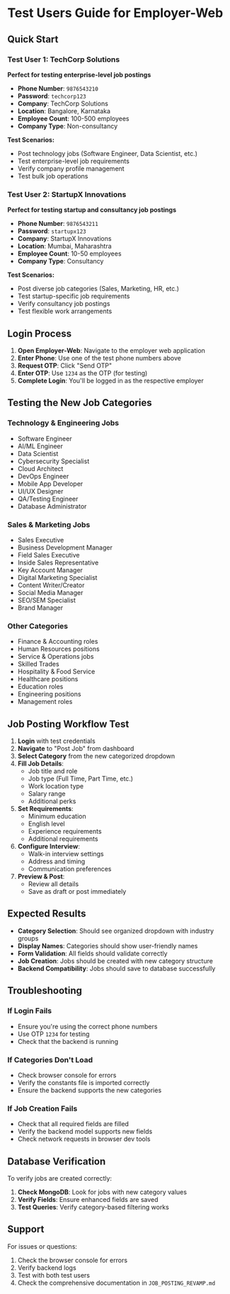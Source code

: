 # Test Users Guide for Employer-Web

## Quick Start

### Test User 1: TechCorp Solutions
**Perfect for testing enterprise-level job postings**

- **Phone Number**: `9876543210`
- **Password**: `techcorp123`
- **Company**: TechCorp Solutions
- **Location**: Bangalore, Karnataka
- **Employee Count**: 100-500 employees
- **Company Type**: Non-consultancy

**Test Scenarios:**
- Post technology jobs (Software Engineer, Data Scientist, etc.)
- Test enterprise-level job requirements
- Verify company profile management
- Test bulk job operations

### Test User 2: StartupX Innovations
**Perfect for testing startup and consultancy job postings**

- **Phone Number**: `9876543211`
- **Password**: `startupx123`
- **Company**: StartupX Innovations
- **Location**: Mumbai, Maharashtra
- **Employee Count**: 10-50 employees
- **Company Type**: Consultancy

**Test Scenarios:**
- Post diverse job categories (Sales, Marketing, HR, etc.)
- Test startup-specific job requirements
- Verify consultancy job postings
- Test flexible work arrangements

## Login Process

1. **Open Employer-Web**: Navigate to the employer web application
2. **Enter Phone**: Use one of the test phone numbers above
3. **Request OTP**: Click "Send OTP"
4. **Enter OTP**: Use `1234` as the OTP (for testing)
5. **Complete Login**: You'll be logged in as the respective employer

## Testing the New Job Categories

### Technology & Engineering Jobs
- Software Engineer
- AI/ML Engineer
- Data Scientist
- Cybersecurity Specialist
- Cloud Architect
- DevOps Engineer
- Mobile App Developer
- UI/UX Designer
- QA/Testing Engineer
- Database Administrator

### Sales & Marketing Jobs
- Sales Executive
- Business Development Manager
- Field Sales Executive
- Inside Sales Representative
- Key Account Manager
- Digital Marketing Specialist
- Content Writer/Creator
- Social Media Manager
- SEO/SEM Specialist
- Brand Manager

### Other Categories
- Finance & Accounting roles
- Human Resources positions
- Service & Operations jobs
- Skilled Trades
- Hospitality & Food Service
- Healthcare positions
- Education roles
- Engineering positions
- Management roles

## Job Posting Workflow Test

1. **Login** with test credentials
2. **Navigate** to "Post Job" from dashboard
3. **Select Category** from the new categorized dropdown
4. **Fill Job Details**:
   - Job title and role
   - Job type (Full Time, Part Time, etc.)
   - Work location type
   - Salary range
   - Additional perks
5. **Set Requirements**:
   - Minimum education
   - English level
   - Experience requirements
   - Additional requirements
6. **Configure Interview**:
   - Walk-in interview settings
   - Address and timing
   - Communication preferences
7. **Preview & Post**:
   - Review all details
   - Save as draft or post immediately

## Expected Results

- **Category Selection**: Should see organized dropdown with industry groups
- **Display Names**: Categories should show user-friendly names
- **Form Validation**: All fields should validate correctly
- **Job Creation**: Jobs should be created with new category structure
- **Backend Compatibility**: Jobs should save to database successfully

## Troubleshooting

### If Login Fails
- Ensure you're using the correct phone numbers
- Use OTP `1234` for testing
- Check that the backend is running

### If Categories Don't Load
- Check browser console for errors
- Verify the constants file is imported correctly
- Ensure the backend supports the new categories

### If Job Creation Fails
- Check that all required fields are filled
- Verify the backend model supports new fields
- Check network requests in browser dev tools

## Database Verification

To verify jobs are created correctly:

1. **Check MongoDB**: Look for jobs with new category values
2. **Verify Fields**: Ensure enhanced fields are saved
3. **Test Queries**: Verify category-based filtering works

## Support

For issues or questions:
1. Check the browser console for errors
2. Verify backend logs
3. Test with both test users
4. Check the comprehensive documentation in `JOB_POSTING_REVAMP.md`

